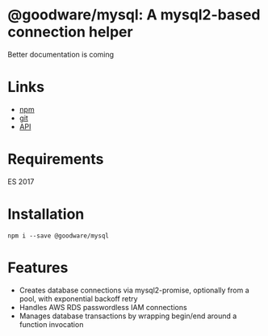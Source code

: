 # @goodware/mysql: A mysql2-based connection helper

Better documentation is coming

# Links

- [npm](https://www.npmjs.com/package/@goodware/mysql)
- [git](https://github.com/good-ware/js-mysql)
- [API](https://good-ware.github.io/js-mysql/)

# Requirements

ES 2017

# Installation

`npm i --save @goodware/mysql`

# Features

- Creates database connections via mysql2-promise, optionally from a pool, with exponential backoff retry
- Handles AWS RDS passwordless IAM connections
- Manages database transactions by wrapping begin/end around a function invocation
